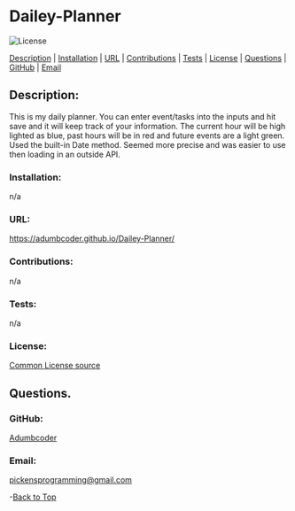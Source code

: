  
  # Dailey-Planner 

  ![License](https://img.shields.io/static/v1?label=License&message=none&color=green)


  
  [Description](#description) |
    [Installation](#installation) |
    [URL](#url) |
    [Contributions](#contributions) |
    [Tests](#tests) |
    [License](#license) |
    [Questions](#questions) |
    [GitHub](#github) |
    [Email](#email)
    
  ## Description:
  This is my daily planner. You can enter event/tasks into the inputs and hit save and it will keep track of your information. The current hour will be high lighted as blue, past hours will be in red and future events are a light green. Used the built-in Date method. Seemed more precise and was easier to use then loading in an outside API.

  ### Installation:
  n/a

  ### URL:
  https://adumbcoder.github.io/Dailey-Planner/

  ### Contributions:
  n/a

  ### Tests:
  n/a

  ### License:

  [Common License source](https://opensource.org/licenses)
  ## Questions.
  ### GitHub:
  [Adumbcoder](https://adumbcoder.github.io/PersonalProfile/)

  ### Email:
  pickensprogramming@gmail.com

  -[Back to Top](#)

